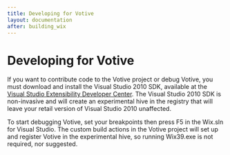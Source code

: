 ```yaml
---
title: Developing for Votive
layout: documentation
after: building_wix
---
```

# Developing for Votive

If you want to contribute code to the Votive project or debug Votive, you must download and install the Visual Studio 2010 SDK, available at the <a href="http://msdn.microsoft.com/en-gb/vstudio/vextend.aspx" target="_blank">Visual Studio Extensibility Developer Center</a>. The Visual Studio 2010 SDK is non-invasive and will create an experimental hive in the registry that will leave your retail version of Visual Studio 2010 unaffected.

To start debugging Votive, set your breakpoints then press F5 in the Wix.sln for Visual Studio. The custom build actions in the Votive project will set up and register Votive in the experimental hive, so running Wix39.exe is not required, nor suggested.
